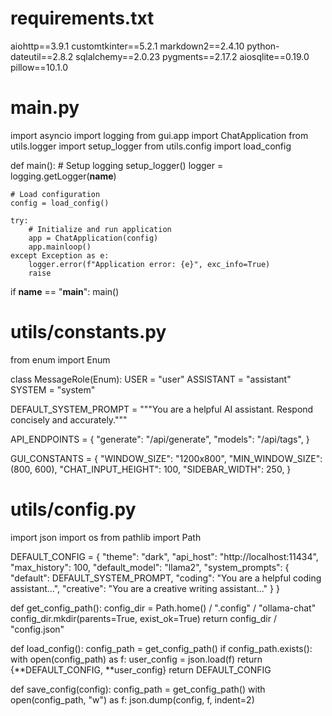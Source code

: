 # requirements.txt
aiohttp==3.9.1
customtkinter==5.2.1
markdown2==2.4.10
python-dateutil==2.8.2
sqlalchemy==2.0.23
pygments==2.17.2
aiosqlite==0.19.0
pillow==10.1.0

# main.py
import asyncio
import logging
from gui.app import ChatApplication
from utils.logger import setup_logger
from utils.config import load_config

def main():
    # Setup logging
    setup_logger()
    logger = logging.getLogger(__name__)
    
    # Load configuration
    config = load_config()
    
    try:
        # Initialize and run application
        app = ChatApplication(config)
        app.mainloop()
    except Exception as e:
        logger.error(f"Application error: {e}", exc_info=True)
        raise

if __name__ == "__main__":
    main()

# utils/constants.py
from enum import Enum

class MessageRole(Enum):
    USER = "user"
    ASSISTANT = "assistant"
    SYSTEM = "system"

DEFAULT_SYSTEM_PROMPT = """You are a helpful AI assistant. Respond concisely and accurately."""

API_ENDPOINTS = {
    "generate": "/api/generate",
    "models": "/api/tags",
}

GUI_CONSTANTS = {
    "WINDOW_SIZE": "1200x800",
    "MIN_WINDOW_SIZE": (800, 600),
    "CHAT_INPUT_HEIGHT": 100,
    "SIDEBAR_WIDTH": 250,
}

# utils/config.py
import json
import os
from pathlib import Path

DEFAULT_CONFIG = {
    "theme": "dark",
    "api_host": "http://localhost:11434",
    "max_history": 100,
    "default_model": "llama2",
    "system_prompts": {
        "default": DEFAULT_SYSTEM_PROMPT,
        "coding": "You are a helpful coding assistant...",
        "creative": "You are a creative writing assistant..."
    }
}

def get_config_path():
    config_dir = Path.home() / ".config" / "ollama-chat"
    config_dir.mkdir(parents=True, exist_ok=True)
    return config_dir / "config.json"

def load_config():
    config_path = get_config_path()
    if config_path.exists():
        with open(config_path) as f:
            user_config = json.load(f)
            return {**DEFAULT_CONFIG, **user_config}
    return DEFAULT_CONFIG

def save_config(config):
    config_path = get_config_path()
    with open(config_path, "w") as f:
        json.dump(config, f, indent=2)